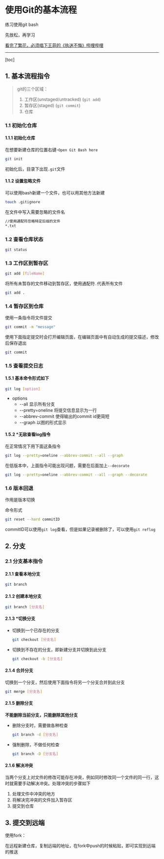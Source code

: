 # 使用Git的基本流程

练习使用git bash

先放松，再学习

[看完了繁花，必须唱下王菲的《执迷不悔》哔哩哔哩](https://www.bilibili.com/video/BV1Qi4y1i7zk/?vd_source=a26806a76d4618342a3d74d75fe95c73)

---



[toc]

## 1. 基本流程指令

> git的三个区域：
>
> 1. 工作区(unstaged/untracked)
>    (`git add`)
> 2. 暂存区(staged)
>    (`git commit`)
> 3. 仓库

### 1.1 初始化仓库

#### 1.1.1 初始化仓库

在想要新建仓库的位置右键-`Open Git Bash here`

```bash
git init
```

初始化后，目录下出现`.git`文件

#### 1.1.2 设置忽略文件

可以使用bash新建一个文件，也可以用其他方法新建

```bash
touch .gitignore
```

在文件中写入需要忽略的文件名

```bash
//使用通配符忽略特定后缀的文件
*.txt
```



### 1.2 查看仓库状态

```bash
git status
```



### 1.3 工作区到暂存区

```bash
git add [fileName]
```

将所有未暂存的文件移动到暂存区，使用通配符`.`代表所有文件

```bash
git add .
```



### 1.4 暂存区到仓库

使用一条指令将文件提交
```bash
git commit -m "message"
```

使用下面指定提交时会打开编辑页面，在编辑页面中有自动生成的提交描述，修改后保存退出

```bash
git commit
```



### 1.5 查看提交日志

#### 1.5.1 基本命令形式如下

```bash
git log [option]
```

* options
  * --all 显示所有分支
  * --pretty=oneline 将提交信息显示为一行
  * --abbrev-commit 使得输出的commit id更简短
  * --graph 以图的形式显示

#### 1.5.2 *无敌查看log指令

在正常情况下用下面这条指令

```bash
git log --pretty=oneline --abbrev-commit --all --graph
```

在低版本中，上面指令可能出现问题，需要在后面加上`--decorate`

```bash
git log --pretty=oneline --abbrev-commit --all --graph --decorate
```



### 1.6 版本回退

作用是版本切换

命令形式

```bash
git reset --hard commitID
```

commitID可以使用`git log`查看，但是如果记录被删除了，可以使用`git reflog`







## 2. 分支

### 2.1 分支基本指令

#### 2.1.1 查看本地分支

```bash
git branch
```

#### 2.1.2 创建本地分支

```bash
git branch [分支名]
```

#### 2.1.3 *切换分支

* 切换到一个已存在的分支

  ```bash
  git checkout [分支名]
  ```

* 切换到不存在的分支，即新建分支并切换到此分支

  ```bash
  git checkout -b [分支名]
  ```

#### 2.1.4 合并分支

切换到一个分支，然后使用下面指令将另一个分支合并到此分支

```bash
git merge [分支名]
```

#### 2.1.5 删除分支

**不能删除当前分支，只能删除其他分支**

* 删除分支时，需要做各种检查

  ```bash
  git branch -d [分支名]
  ```

* 强制删除，不做任何检查

  ```bash
  git branch -D [分支名]
  ```

#### 2.1.6 解决冲突

当两个分支上对文件的修改可能存在冲突，例如同时修改同一个文件的同一行，这时就需要手动解决冲突。处理冲突的步骤如下

1. 处理文件中冲突的地方
2. 将解决完冲突的文件加入暂存区
3. 提交到仓库



## 3. 提交到远端

使用fork：

在远程新建仓库，复制远端的地址，在fork中push的时候粘贴，即可实现到远端的推送